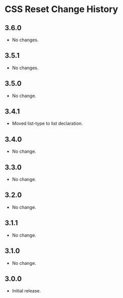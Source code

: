 CSS Reset Change History
========================

3.6.0
-----

  * No changes.

3.5.1
-----

  * No changes.

3.5.0
-----
  * No change.


3.4.1
-----
  * Moved list-type to list declaration.


3.4.0
-----
  * No change.


3.3.0
-----
  * No change.


3.2.0
-----
  * No change.


3.1.1
-----
  * No change.


3.1.0
-----
  * No change.

3.0.0
-----
  * Initial release.

